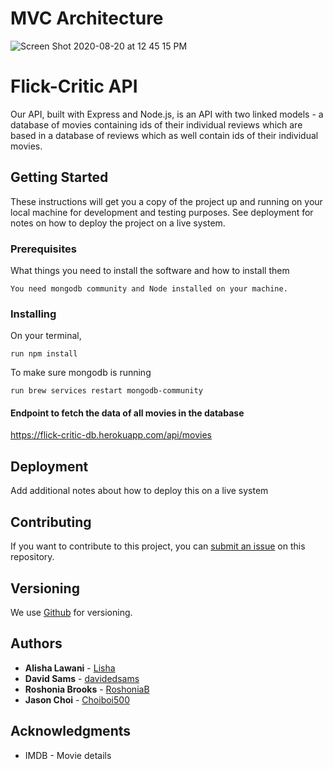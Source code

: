 # MVC Architecture

![Screen Shot 2020-08-20 at 12 45 15 PM](https://user-images.githubusercontent.com/64725210/90806699-0191b000-e2e3-11ea-9833-8a31ba741ef0.png)

# Flick-Critic API
Our API, built with Express and Node.js, is an API with two linked models - a database of movies containing ids of their individual reviews which are based in a database of reviews which as well contain ids of their individual movies.
## Getting Started
These instructions will get you a copy of the project up and running on your local machine for development and testing purposes. See deployment for notes on how to deploy the project on a live system.
### Prerequisites
What things you need to install the software and how to install them
```
You need mongodb community and Node installed on your machine.

```
### Installing
On your terminal,
```
run npm install
```

To make sure mongodb is running
```
run brew services restart mongodb-community
```

#### Endpoint to fetch the data of all movies in the database
https://flick-critic-db.herokuapp.com/api/movies

## Deployment
Add additional notes about how to deploy this on a live system
## Contributing
If you want to contribute to this project, you can [submit an issue](https://github.com/GroupFlickCritic/backend/issues) on this repository.
## Versioning
We use [Github](http://github.com) for versioning. 
## Authors
* **Alisha Lawani** - [Lisha](https://github.com/alishalawani)
* **David Sams** - [davidedsams](https://github.com/davidedsams)
* **Roshonia Brooks** - [RoshoniaB](https://github.com/RoshoniaB)
* **Jason Choi** - [Choiboi500](https://github.com/Choiboi500)

## Acknowledgments
* IMDB - Movie details
